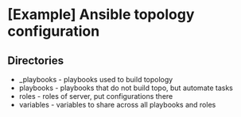 # [Example] Ansible topology configuration

## Directories

* _playbooks - playbooks used to build topology
* playbooks  - playbooks that do not build topo, but automate tasks
* roles      - roles of server, put configurations there
* variables  - variables to share across all playbooks and roles

